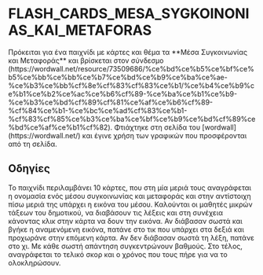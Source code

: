# FLASH_CARDS_MESA_SYGKOINONIAS_KAI_METAFORAS

<p>Πρόκειται για ένα παιχνίδι με κάρτες και θέμα τα **Μέσα Συγκοινωνίας και Μεταφοράς** και βρίσκεται στον σύνδεσμο (https://wordwall.net/resource/73509686/%ce%bd%ce%b5%ce%bf%ce%b5%ce%bb%ce%bb%ce%b7%ce%bd%ce%b9%ce%ba%ce%ae-%ce%b3%ce%bb%cf%8e%cf%83%cf%83%ce%b1/%ce%b4%ce%b9%ce%b1%ce%b2%ce%ac%ce%b6%cf%89-%ce%ba%ce%b1%ce%b9-%ce%b3%ce%bd%cf%89%cf%81%ce%af%ce%b6%cf%89-%cf%84%ce%b1-%ce%bc%ce%ad%cf%83%ce%b1-%cf%83%cf%85%ce%b3%ce%ba%ce%bf%ce%b9%ce%bd%cf%89%ce%bd%ce%af%ce%b1%cf%82). Φτιάχτηκε στη σελίδα του [wordwall](https://wordwall.net/) και έγινε χρήση των γραφικών που προσφέρονται από τη σελίδα. </p>

## Οδηγίες
<p>Το παιχνίδι περιλαμβάνει 10 κάρτες, που στη μία μεριά τους αναγράφεται η ονομασία ενός μέσου συγκοινωνίας και μεταφοράς και στην αντίστοιχη πίσω μεριά της υπάρχει η εικόνα του μέσου. Καλούνται οι μαθητές μικρών τάξεων του δημοτικού, να διαβάσουν τις λέξεις και στη συνέχεια κάνοντας κλικ στην κάρτα να δουν την εικόνα. Αν διάβασαν σωστά και βγήκε η αναμενόμενη εικόνα, πατάνε στο τικ που υπάρχει στα δεξιά και προχωράνε στην επόμενη κάρτα. Αν δεν διάβασαν σωστά τη λέξη, πατάνε στο χι. Με κάθε σωστή απάντηση συγκεντρώνουν βαθμούς. Στο τέλος, αναγράφεται το τελικό σκορ και ο χρόνος που τους πήρε για να το ολοκληρώσουν. </p>

